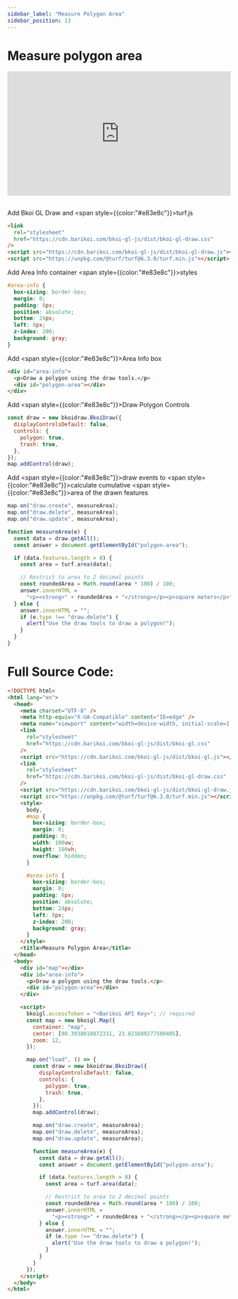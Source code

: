 ```yaml
---
sidebar_label: "Measure Polygon Area"
sidebar_position: 13
---
```


# Measure polygon area

<iframe src="http://barikoi.com:8080/measure-polygon-area" width="100%" height="280px" frameborder="0" style={{border:"1px solid black"}} allowfullscreen></iframe>

##

Add Bkoi GL Draw and <span style={{color:"#e83e8c"}}>turf.js</span>

```html
<link
  rel="stylesheet"
  href="https://cdn.barikoi.com/bkoi-gl-js/dist/bkoi-gl-draw.css"
/>
<script src="https://cdn.barikoi.com/bkoi-gl-js/dist/bkoi-gl-draw.js"></script>
<script src="https://unpkg.com/@turf/turf@6.3.0/turf.min.js"></script>
```

Add Area Info container <span style={{color:"#e83e8c"}}>styles</span>

```css
#area-info {
  box-sizing: border-box;
  margin: 0;
  padding: 8px;
  position: absolute;
  bottom: 24px;
  left: 8px;
  z-index: 200;
  background: gray;
}
```

Add <span style={{color:"#e83e8c"}}>Area</span> Info box

```html
<div id="area-info">
  <p>Draw a polygon using the draw tools.</p>
  <div id="polygon-area"></div>
</div>
```

Add <span style={{color:"#e83e8c"}}>Draw</span> Polygon Controls

```js
const draw = new bkoidraw.BkoiDraw({
  displayControlsDefault: false,
  controls: {
    polygon: true,
    trash: true,
  },
});
map.addControl(draw);
```

Add <span style={{color:"#e83e8c"}}>draw</span> events to <span style={{color:"#e83e8c"}}>calculate</span> cumulative <span style={{color:"#e83e8c"}}>area</span> of the drawn features

```js
map.on("draw.create", measureArea);
map.on("draw.delete", measureArea);
map.on("draw.update", measureArea);

function measureArea(e) {
  const data = draw.getAll();
  const answer = document.getElementById("polygon-area");

  if (data.features.length > 0) {
    const area = turf.area(data);

    // Restrict to area to 2 decimal points
    const roundedArea = Math.round(area * 100) / 100;
    answer.innerHTML =
      "<p><strong>" + roundedArea + "</strong></p><p>square meters</p>";
  } else {
    answer.innerHTML = "";
    if (e.type !== "draw.delete") {
      alert("Use the draw tools to draw a polygon!");
    }
  }
}
```

# Full Source Code:

```html
<!DOCTYPE html>
<html lang="en">
  <head>
    <meta charset="UTF-8" />
    <meta http-equiv="X-UA-Compatible" content="IE=edge" />
    <meta name="viewport" content="width=device-width, initial-scale=1.0" />
    <link
      rel="stylesheet"
      href="https://cdn.barikoi.com/bkoi-gl-js/dist/bkoi-gl.css"
    />
    <script src="https://cdn.barikoi.com/bkoi-gl-js/dist/bkoi-gl.js"></script>
    <link
      rel="stylesheet"
      href="https://cdn.barikoi.com/bkoi-gl-js/dist/bkoi-gl-draw.css"
    />
    <script src="https://cdn.barikoi.com/bkoi-gl-js/dist/bkoi-gl-draw.js"></script>
    <script src="https://unpkg.com/@turf/turf@6.3.0/turf.min.js"></script>
    <style>
      body,
      #map {
        box-sizing: border-box;
        margin: 0;
        padding: 0;
        width: 100vw;
        height: 100vh;
        overflow: hidden;
      }

      #area-info {
        box-sizing: border-box;
        margin: 0;
        padding: 8px;
        position: absolute;
        bottom: 24px;
        left: 8px;
        z-index: 200;
        background: gray;
      }
    </style>
    <title>Measure Polygon Area</title>
  </head>
  <body>
    <div id="map"></div>
    <div id="area-info">
      <p>Draw a polygon using the draw tools.</p>
      <div id="polygon-area"></div>
    </div>

    <script>
      bkoigl.accessToken = "<Barikoi API Key>"; // required
      const map = new bkoigl.Map({
        container: "map",
        center: [90.3938010872331, 23.821600277500405],
        zoom: 12,
      });

      map.on("load", () => {
        const draw = new bkoidraw.BkoiDraw({
          displayControlsDefault: false,
          controls: {
            polygon: true,
            trash: true,
          },
        });
        map.addControl(draw);

        map.on("draw.create", measureArea);
        map.on("draw.delete", measureArea);
        map.on("draw.update", measureArea);

        function measureArea(e) {
          const data = draw.getAll();
          const answer = document.getElementById("polygon-area");

          if (data.features.length > 0) {
            const area = turf.area(data);

            // Restrict to area to 2 decimal points
            const roundedArea = Math.round(area * 100) / 100;
            answer.innerHTML =
              "<p><strong>" + roundedArea + "</strong></p><p>square meters</p>";
          } else {
            answer.innerHTML = "";
            if (e.type !== "draw.delete") {
              alert("Use the draw tools to draw a polygon!");
            }
          }
        }
      });
    </script>
  </body>
</html>
```
